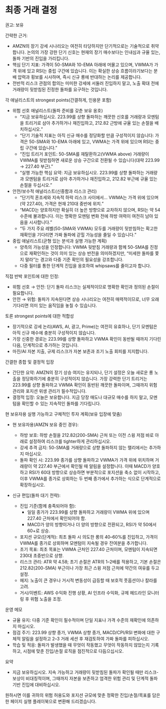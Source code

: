 # 최종 거래 결정

권고: 보유

간략한 근거:
- AMZN의 장기 강세 시나리오는 여전히 타당하지만 단기적으로는 기술적으로 취약합니다. 논의의 가장 강한 단기 신호는 현재의 장기 매수보다는 인내심과 규율 있는, 돌파 기반의 진입을 가리킵니다.
- 핵심 단기 지표: 가격이 50-SMA와 10-EMA 아래에 머물고 있으며, VWMA가 가격 위에 있고 RSI는 중립 구간에 있습니다. 이는 확실한 상승 흐름이라기보다는 분배 압력과 횡보를 시사하며, 즉시 신규 롱에 반대하는 논리를 제공합니다.
- 전반적 리스크 관점의 합의는 미미한 강세에 서둘러 진입하지 말고, 노출 확대 전에 거래량이 뒷받침된 진정한 돌파를 요구하는 것입니다.

각 애널리스트의 strongest points(간결하게, 인용문 포함)
- 위험 선호 애널리스트(돌파 준비를 갖춘 보유 옹호)
  - “지금 보유하십시오. 223.99를 상향 돌파하는 깨끗한 신호를 거래량과 모멘텀을 트리거로 삼아 추가하거나 재진입하고, 212.82 근방에 규율 있는 손절을 배치하십시오.”
  - “단기 기술적 지표는 아직 신규 매수를 정당화할 만큼 구성적이지 않습니다: 가격은 50-SMA와 10-EMA 아래에 있고, VWMA는 가격 위에 있으며 RSI는 중립 구간에 있습니다.”
  - “진입 트리거 포인트: 50-SMA를 재탈환하고(VWMA above) 거래량이 VWMA를 뒷받침하면 새로운 상승 구간으로 전환될 수 있습니다(대략 223.99 → 227.40 부근).”
  - “실행 가능한 핵심 요약: 지금 보유하십시오. 223.99를 상향 돌파하는 거래량과 모멘텀을 트리거로 삼아 추가하거나 재진입하고, 212.82 부근에 규율 있는 손절을 두십시오.”
- 안전/보수적 애널리스트(신중함과 리스크 관리)
  - “단기적 혼조세와 지속적 하락 리스크 사이에서… VWMA는 가격 위에 있으며(약 227.40), 가격은 현재 210대 중반에 위치.”
  - “MACD는 양호하지만 확실히 더 높은 방향으로 교차하지 않으며, RSI는 약 54 수준에 불과합니다. 이는 명확한 모멘텀 변화 전에 하방 여력이 여전히 남아 있음을 시사합니다.”
  - “두 가지 주요 레벨(50-SMA와 VWMA) 모두를 거래량이 뒷받침하는 확고한 재확인을 기다리면 가짜 돌파에 갇힐 가능성을 줄일 수 있습니다.”
- 중립 애널리스트(균형 있는 분석과 실행 가능한 계획)
  - 양측의 가능성을 인정합니다: VWMA 뒷받침 거래량과 함께 50-SMA를 진정으로 재확인하는 것이 의미 있는 상승 반전을 의미하겠지만, “미세한 돌파를 쫓지 말라”는 경고와 다중 기준 확인의 필요성을 강조합니다.
  - 다중 필터를 통한 단계적 진입을 옹호하여 whipsaws를 줄이고자 합니다.

직접 반박 포인트에 대한 인정:
- 위험 선호 → 안전: 단기 돌파 리스크는 실제적이므로 명확한 확인과 정의된 손절이 필요합니다.
- 안전 → 위험: 돌파가 지속된다면 상승 시나리오는 여전히 매력적이므로, 너무 오래 기다리면 의미 있는 움직임을 놓칠 수 있습니다.

토론 strongest points에 대한 적합성
- 장기적으로 강세 논리(AWS, AI, 광고, Prime)는 여전히 유효하나, 단기 모멘텀은 아직 신규 매수에 충분히 구성적이지 않습니다.
- 가장 신중한 경로는 223.99를 상향 돌파하고 VWMA 확인이 동반될 때까지 기다린 다음, 단계적으로 추가하는 것입니다.
- 마진/AI 자본 지출, 규제 리스크가 자본 보존과 조기 노출 회피를 지지합니다.

간결한 종합 및 결정적 입장
- 간단한 요약: AMZN의 장기 상승 여지는 유지되나, 단기 설정은 오늘 새로운 롱 노출을 정당화하기에 충분히 구성적이지 않습니다. 가장 강력한 단기 트리거는 223.99를 상향 돌파하고 VWMA 확인이 동반된 깨끗한 돌파이며, 그때까지 위험 관리와 포지션 위생 관리가 필수적입니다.
- 결정적 입장: 오늘은 보유합니다. 지금 당장 매도나 대규모 매수를 하지 말고, 모멘텀을 확인할 수 있는 지속적인 돌파를 기다립니다.

현 보유자용 실행 가능하고 구체적인 투자 계획(보유 입장에 맞춤)
- 현 보유자용(AMZN 보유 중인 경우):
  - 하방 보호: 하방 손절을 212.82(200-SMA) 근처 또는 이전 스윙 저점 바로 아래로 설정하여 리스크를 tighter하게 관리하십시오.
  - 강세 추격 금지: 50-SMA를 거래량으로 상향 돌파하지 않는 랠리에서는 추가하지 마십시오.
  - 돌파 확인 시: 223.99 종가를 상향 돌파하고 VWMA가 가격 위에 위치하며 거래량이 약 227.40 부근에서 확인될 때 알림을 설정합니다. 이때 MACD가 양호하고 RSI가 60대 방향으로 상승하면 부분적으로 포지션을 축소 없이 시작하고, 이후 VWMA를 종가로 상회하는 두 번째 종가에서 추가하는 식으로 단계적으로 확장하십시오.

- 신규 편입(돌파 대기 전략):
  - 진입 기준(함께 충족되어야 함):
    - 일일 종가가 223.99를 상향 돌파하고 거래량이 VWMA 위에 있으며 227.40 근처에서 확인되어야 함.
    - MACD가 양의 방향이거나 더 양의 방향으로 전환되고, RSI가 약 50에서 60+로 상승.
  - 포지션 규모(단계적): 최초 돌파 시 의도한 롱의 40–60%를 진입하고, 가격이 VWMA를 종가로 상회하며 모멘텀이 지속될 경우 잔여분을 추가합니다.
  - 초기 목표: 최초 목표는 VWMA 근처인 227.40 근처이며, 모멘텀이 지속되면 230대 초중반으로 상향.
  - 리스크 관리: ATR 약 4.58; 초기 손절은 ATR의 1–2배를 적용하고, 기본 손절은 212.82(200-SMA) 부근이나 가장 최근 스윙 저점 근처에 약간의 여유를 두고 설정.
  - 헤지: 노출이 큰 경우나 거시적 변동성이 급등할 때 보호적 풋옵션이나 칼라를 고려.
  - 거시/이벤트: AWS 수익화 진행 상황, AI 인프라 수익화, 규제 헤드라인 모니터링 후 위험 노출을 조정.

운영 메모
- 규율 유지: 다중 기준 확인이 필수적이며 단일 지표나 가격 수준의 재확인에 의존하지 마십시오.
- 점검 주기: 223.99 상향 종가, VWMA 상향 종가, MACD/CPI/RSI 변화에 대한 구체적 알림을 설정하고 2–3 거래 세션 후 재검토하여 가짜 돌파를 피하십시오.
- 학습 및 적응: 돌파가 발생했을 때 무엇이 작동했고 무엇이 작동하지 않았는지 기록하고, 시점에 맞춘 진입/손절 로직을 점진적으로 다듬으십시오.

요약
- 지금 보유하십시오. 지속 가능하고 거래량이 뒷받침된 돌파가 확인될 때만 리스크-보상이 비대칭적이며, 그때까지 자본을 보존하고 엄격한 위험 관리 및 단계적 돌파 기반 진입에 대비하십시오.

원하시면 이를 귀하의 위험 허용도와 포지션 규모에 맞춘 정확한 진입/손절/목표를 담은 한 페이지 실행 플레이북으로 변환해 드리겠습니다.
